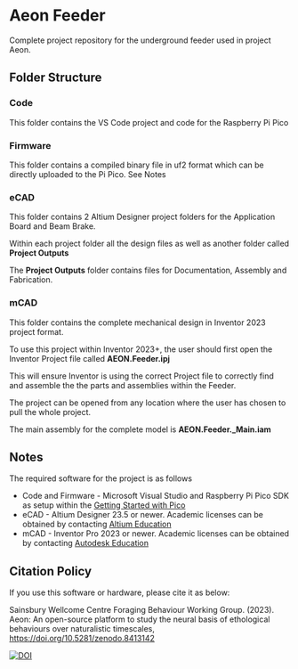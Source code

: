 # Aeon Feeder
Complete project repository for the underground feeder used in project Aeon.
## Folder Structure
### Code
This folder contains the VS Code project and code for the Raspberry Pi Pico
### Firmware
This folder contains a compiled binary file in uf2 format which can be directly uploaded to the Pi Pico. See Notes
### eCAD
This folder contains 2 Altium Designer project folders for the Application Board and Beam Brake.

Within each project folder all the design files as well as another folder called __Project Outputs__

The __Project Outputs__ folder contains files for Documentation, Assembly and Fabrication.
### mCAD
This folder contains the complete mechanical design in Inventor 2023 project format.

To use this project within Inventor 2023+, the user should first open the Inventor Project file called **AEON.Feeder.ipj**

This will ensure Inventor is using the correct Project file to correctly find and assemble the the parts and assemblies within the Feeder.

The project can be opened from any location where the user has chosen to pull the whole project.

The main assembly for the complete model is **AEON.Feeder._Main.iam**

## Notes
The required software for the project is as follows
* Code and Firmware - Microsoft Visual Studio and Raspberry Pi Pico SDK as setup within the [Getting Started with Pico](https://datasheets.raspberrypi.com/pico/getting-started-with-pico.pdf)
* eCAD - Altium Designer 23.5 or newer. Academic licenses can be obtained by contacting [Altium Education](https://www.altium.com/education/)
* mCAD - Inventor Pro 2023 or newer. Academic licenses can be obtained by contacting [Autodesk Education](https://www.autodesk.com/education/home)

## Citation Policy

If you use this software or hardware, please cite it as below:

Sainsbury Wellcome Centre Foraging Behaviour Working Group. (2023). Aeon: An open-source platform to study the neural basis of ethological behaviours over naturalistic timescales,  https://doi.org/10.5281/zenodo.8413142

[![DOI](https://zenodo.org/badge/485512362.svg)](https://zenodo.org/badge/latestdoi/485512362)
